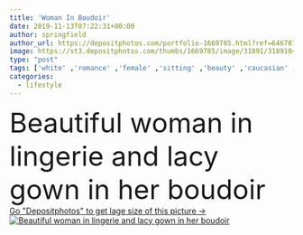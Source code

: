 ```yaml
---
title: 'Woman In Boudoir'
date: 2019-11-13T07:22:31+00:00
author: springfield
author_url: https://depositphotos.com/portfolio-1669785.html?ref=64678756
image: https://st3.depositphotos.com/thumbs/1669785/image/31891/318910470/api_thumb_450.jpg?forcejpeg=true
type: "post"
tags: ['white' ,'romance' ,'female' ,'sitting' ,'beauty' ,'caucasian' ,'brunette' ,'chair' ,'towel' ,'classical' ,'style' ,'frame' ,'vintage' ,'fashion' ,'classic' ,'modern' ,'concept' ,'romantic' ,'glamour' ,'woman' ,'lifestyle' ,'mirror' ,'cosmetics' ,'tone' ,'lady' ,'sexy' ,'glamor' ,'stockings' ,'gorgeous' ,'sensual' ,'posing' ,'tanned' ,'gilt' ,'lace' ,'nails' ,'suntan' ,'lingerie' ,'glamorous' ,'lacy' ,'corset' ,'boudoir' ,'make up' ,'high end' ]
categories: 
  - lifestyle
---
```

<div aling="center">
            <font size="60"> Beautiful woman in lingerie and lacy gown in her boudoir</font>   
</div>
<div>
    <a href='https://st3.depositphotos.com/thumbs/1669785/image/31891/318910470/api_thumb_450.jpg?forcejpeg=true?ref=64678756' target=_blank > Go "Depositphotos" to get lage size of this picture ->
        <img href='https://st3.depositphotos.com/thumbs/1669785/image/31891/318910470/api_thumb_450.jpg?forcejpeg=true?ref=64678756' src='https://st3.depositphotos.com/1669785/31891/i/950/depositphotos_318910470-stock-photo-woman-in-boudoir.jpg?forcejpeg=true' alt='Beautiful woman in lingerie and lacy gown in her boudoir' >
    </a>
</div>
